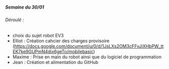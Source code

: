 ##### Semaine du 30/01

###### Déroulé : 

- choix du sujet robot EV3
- Elliot : Création cahcier des charges provisoire (https://docs.google.com/document/u/0/d/1JsLXs2OM3cFFvJiXHbPW_ttEK7ke9GUPmN4dix6geTo/mobilebasic)
- Maxime : Prise en main du robot ainsi que du logiciel de programmation
- Jean : Création et alimentation du GitHub



